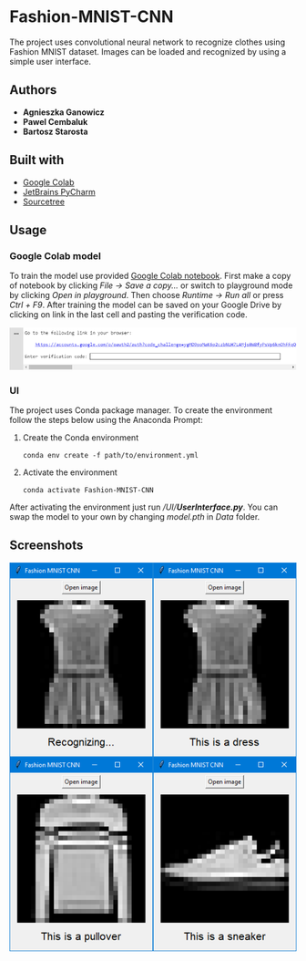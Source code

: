 # Fashion-MNIST-CNN
The project uses convolutional neural network to recognize clothes using Fashion MNIST dataset.
Images can be loaded and recognized by using a simple user interface.

## Authors

* **Agnieszka Ganowicz**
* **Pawel Cembaluk**
* **Bartosz Starosta**

## Built with
* [Google Colab](https://colab.research.google.com/)
* [JetBrains PyCharm](https://www.jetbrains.com/pycharm/)
* [Sourcetree](https://www.sourcetreeapp.com/)

## Usage

### Google Colab model
To train the model use provided
[Google Colab notebook](https://colab.research.google.com/drive/1ogtoxgSlonon7fVNfXYCiXYKjmfzeFLY?usp=sharing).
First make a copy of notebook by clicking _File → Save a copy..._ or switch to playground mode by clicking
_Open in playground_. Then choose _Runtime → Run all_ or press _Ctrl + F9_. After training the model can 
be saved on your Google Drive by clicking on link in the last cell and pasting the verification code.

<p align="center">
<img src="Screenshots/GoogleDriveModel.png">
</p>

### UI
The project uses Conda package manager. To create the environment follow the steps below using 
the Anaconda Prompt:

1. Create the Conda environment

   ```
   conda env create -f path/to/environment.yml
   ```
   
2. Activate the environment

   ```
   conda activate Fashion-MNIST-CNN
   ```

After activating the environment just run _/UI/**UserInterface.py**_. You can swap the model to your own
by changing _model.pth_ in _Data_ folder.

## Screenshots
<p align="center">
<img src="Screenshots/UI.png">
</p>